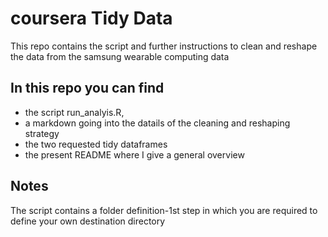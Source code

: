 # coursera Tidy Data
This repo contains the script and further instructions to clean and reshape the data from the samsung wearable computing data

## In this repo you can find 
* the script run_analyis.R,
* a markdown going into the datails of the cleaning and reshaping strategy
* the two requested tidy dataframes
* the present README where I give a general overview

## Notes
The script contains a folder definition-1st step in which you are required to define your own destination directory

